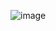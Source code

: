 ![image](https://github.com/afzalahmed786/afzalahmed786/assets/95154062/84574319-cd15-4c74-b94e-2cbb4eefa126)
